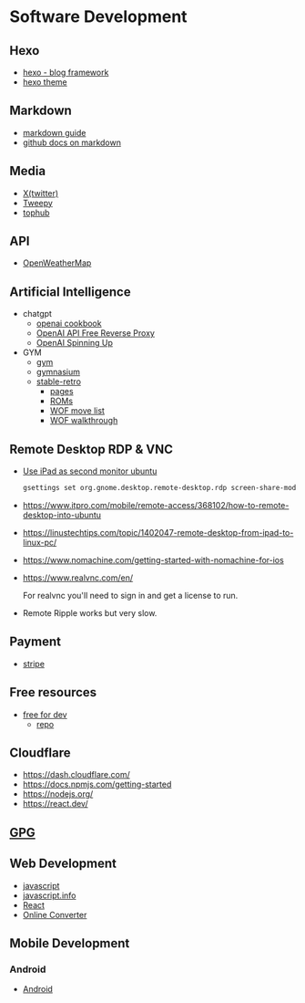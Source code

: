 # Software Development

## Hexo

- [hexo - blog framework](https://hexo.io/index.html)
- [hexo theme](https://www.theme-next.org/index.html)

## Markdown

- [markdown guide](https://www.markdownguide.org/basic-syntax/)
- [github docs on markdown](https://docs.github.com/en/get-started/writing-on-github/getting-started-with-writing-and-formatting-on-github/basic-writing-and-formatting-syntax)

## Media

- [X(twitter)](https://developer.twitter.com/en)
- [Tweepy](https://www.tweepy.org/)
- [tophub](https://tophub.today/)

## API

- [OpenWeatherMap](https://openweathermap.org)

## Artificial Intelligence

- chatgpt
  - [openai cookbook](https://cookbook.openai.com/examples/how_to_format_inputs_to_chatgpt_models)
  - [OpenAI API Free Reverse Proxy](https://github.com/pawanosman/chatgpt)
  - [OpenAI Spinning Up](https://spinningup.openai.com/en/latest/index.html)
- GYM
  - [gym](https://github.com/openai/gym)
  - [gymnasium](https://gymnasium.farama.org/content/basic_usage/)
  - [stable-retro](https://github.com/Farama-Foundation/stable-retro)
    - [pages](http://stable-retro.farama.org)
    - [ROMs](https://archive.org/details/No-Intro-Collection_2016-01-03_Fixed)
    - [WOF move list](https://gamefaqs.gamespot.com/arcade/564356-warriors-of-fate/faqs/71365)
    - [WOF walkthrough](https://gamefaqs.gamespot.com/arcade/564356-warriors-of-fate/faqs/11209)

## Remote Desktop RDP & VNC

- [Use iPad as second monitor ubuntu](https://www.omgubuntu.co.uk/2022/06/use-ipad-as-second-monitor-ubuntu-22-04)

  ```bash
  gsettings set org.gnome.desktop.remote-desktop.rdp screen-share-mode extend
  ```

- <https://www.itpro.com/mobile/remote-access/368102/how-to-remote-desktop-into-ubuntu>
- <https://linustechtips.com/topic/1402047-remote-desktop-from-ipad-to-linux-pc/>
- <https://www.nomachine.com/getting-started-with-nomachine-for-ios>

- <https://www.realvnc.com/en/>

  For realvnc you'll need to sign in and get a license to run.

- Remote Ripple works but very slow.

## Payment

- [stripe](https://stripe.com/)

## Free resources

- [free for dev](https://free-for.dev)
  - [repo](https://github.com/ripienaar/free-for-dev)

## Cloudflare

- <https://dash.cloudflare.com/>
- <https://docs.npmjs.com/getting-started>
- <https://nodejs.org/>
- <https://react.dev/>

## [GPG](gpg.md)

## Web Development

- [javascript](https://developer.mozilla.org/en-US/docs/Web/JavaScript)
- [javascript.info](https://javascript.info/)
- [React](https://react.dev/learn)
- [Online Converter](https://transform.tools/)

## Mobile Development

### Android

- [Android](https://developer.android.com)

